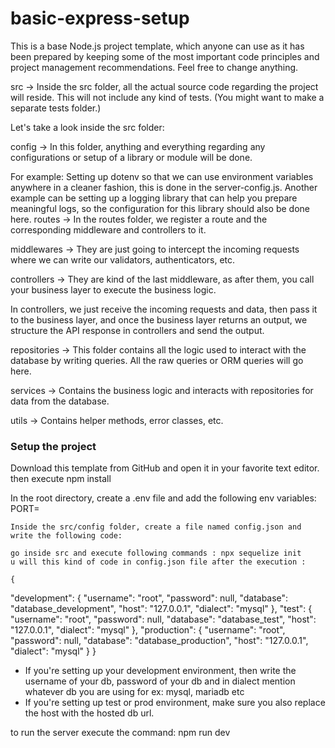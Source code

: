 # basic-express-setup

This is a base Node.js project template, which anyone can use as it has been prepared by keeping some of the most important code principles and project management recommendations. Feel free to change anything.

src → Inside the src folder, all the actual source code regarding the project will reside. This will not include any kind of tests. (You might want to make a separate tests folder.)

Let's take a look inside the src folder:

config → In this folder, anything and everything regarding any configurations or setup of a library or module will be done.

For example: Setting up dotenv so that we can use environment variables anywhere in a cleaner fashion, this is done in the server-config.js.
Another example can be setting up a logging library that can help you prepare meaningful logs, so the configuration for this library should also be done here.
routes → In the routes folder, we register a route and the corresponding middleware and controllers to it.

middlewares → They are just going to intercept the incoming requests where we can write our validators, authenticators, etc.

controllers → They are kind of the last middleware, as after them, you call your business layer to execute the business logic.

In controllers, we just receive the incoming requests and data, then pass it to the business layer, and once the business layer returns an output, we structure the API response in controllers and send the output.

repositories → This folder contains all the logic used to interact with the database by writing queries. All the raw queries or ORM queries will go here.

services → Contains the business logic and interacts with repositories for data from the database.

utils → Contains helper methods, error classes, etc.
 
### Setup the project 

Download this template from GitHub and open it in your favorite text editor.
then execute npm install

In the root directory, create a .env file and add the following env variables:
    PORT=<port number of your choice> 

    Inside the src/config folder, create a file named config.json and write the following code:

    go inside src and execute following commands : npx sequelize init 
    u will this kind of code in config.json file after the execution :

    {
  "development": {
    "username": "root",
    "password": null,
    "database": "database_development",
    "host": "127.0.0.1",
    "dialect": "mysql"
  },
  "test": {
    "username": "root",
    "password": null,
    "database": "database_test",
    "host": "127.0.0.1",
    "dialect": "mysql"
  },
  "production": {
    "username": "root",
    "password": null,
    "database": "database_production",
    "host": "127.0.0.1",
    "dialect": "mysql"
  }
}

- If you're setting up your development environment, then write the username of your db, password of your db and in dialect mention whatever db you are using for ex: mysql, mariadb etc
- If you're setting up test or prod environment, make sure you also replace the host with the hosted db url.

to run the server execute the command:
npm run dev